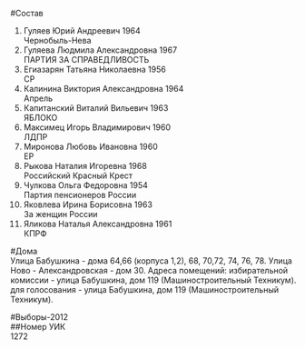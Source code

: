 #Состав  
1. Гуляев Юрий Андреевич 1964  
    Чернобыль-Нева  
2. Гуляева Людмила Александровна 1967  
    ПАРТИЯ ЗА СПРАВЕДЛИВОСТЬ  
3. Егиазарян Татьяна Николаевна 1956  
    СР  
4. Калинина Виктория Александровна 1964  
    Апрель  
5. Капитанский Виталий Вильевич 1963  
    ЯБЛОКО  
6. Максимец Игорь Владимирович 1960  
    ЛДПР  
7. Миронова Любовь Ивановна 1960  
    ЕР  
8. Рыкова Наталия Игоревна 1968  
    Российский Красный Крест  
9. Чулкова Ольга Федоровна 1954  
    Партия пенсионеров России  
10. Яковлева Ирина Борисовна 1963  
    За женщин России  
11. Яликова Наталья Александровна 1961  
    КПРФ  
  
#Дома  
Улица Бабушкина - дома 64,66 (корпуса 1,2), 68, 70,72, 74, 76, 78. Улица Ново - Александровская - дом 30. Адреса помещений: избирательной комиссии - улица Бабушкина, дом 119 (Машиностроительный Техникум). для голосования - улица Бабушкина, дом 119 (Машиностроительный Техникум).  
  
#Выборы-2012  
##Номер УИК  
1272  

